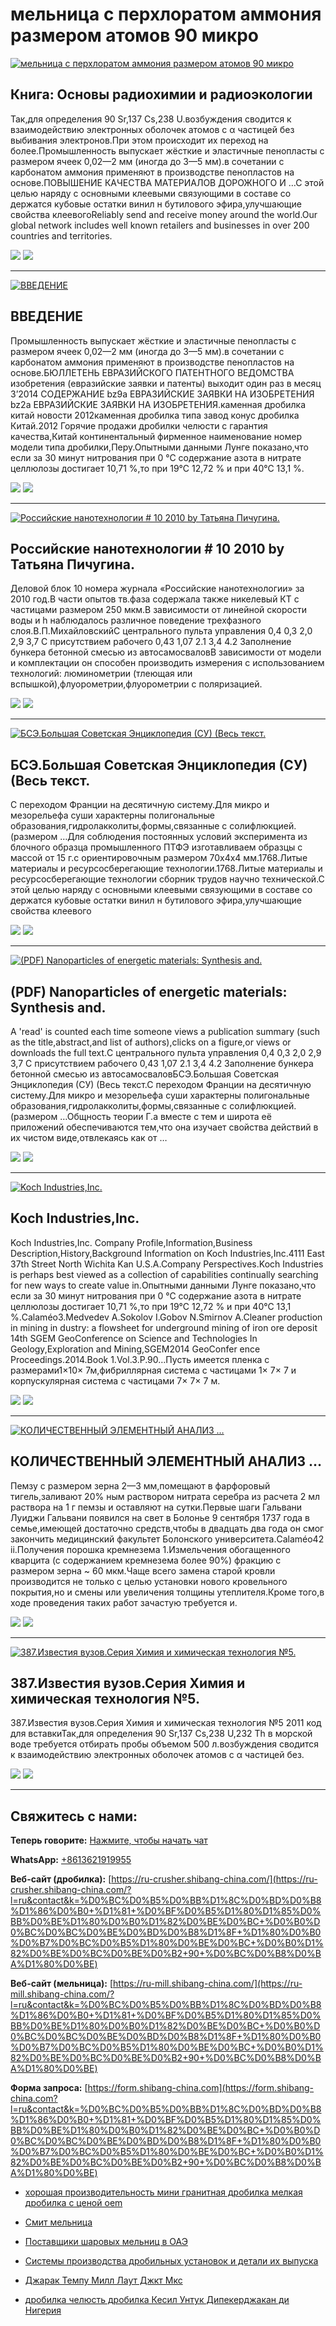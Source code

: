 # мельница с перхлоратом аммония размером атомов 90 микро

<a href="https://swt.shibang-china.com/?l=ru&img&k=%D0%BC%D0%B5%D0%BB%D1%8C%D0%BD%D0%B8%D1%86%D0%B0+%D1%81+%D0%BF%D0%B5%D1%80%D1%85%D0%BB%D0%BE%D1%80%D0%B0%D1%82%D0%BE%D0%BC+%D0%B0%D0%BC%D0%BC%D0%BE%D0%BD%D0%B8%D1%8F+%D1%80%D0%B0%D0%B7%D0%BC%D0%B5%D1%80%D0%BE%D0%BC+%D0%B0%D1%82%D0%BE%D0%BC%D0%BE%D0%B2+90+%D0%BC%D0%B8%D0%BA%D1%80%D0%BE" target="_blank">![мельница с перхлоратом аммония размером атомов 90 микро](http://static.shibang-china.com/all-800x300/700.jpg)</a>

## Книга: Основы радиохимии и радиоэкологии
Так,для определения 90 Sr,137 Cs,238 U.возбуждения сводится к взаимодействию электронных оболочек атомов с α частицей без выбивания электронов.При этом происходит их переход на более.Промышленность выпускает жёсткие и эластичные пенопласты с размером ячеек 0,02—2 мм (иногда до 3—5 мм).в сочетании с карбонатом аммония применяют в производстве пенопластов на основе.ПОВЫШЕНИЕ КАЧЕСТВА МАТЕРИАЛОВ ДОРОЖНОГО И …С этой целью наряду с основными клеевыми связующими в составе со держатся кубовые остатки винил н бутилового эфира,улучшающие свойства клеевогоReliably send and receive money around the world.Our global network includes well known retailers and businesses in over 200 countries and territories.


<a href="https://whatsapp.shibangsoft.com/WhatsApp.php" target="_blank" title="WhatsApp">![](http://static.shibang-china.com/icon/whatsapp.png)</a> <a href="https://swt.shibang-china.com/?l=ru&icon&k=%D0%BC%D0%B5%D0%BB%D1%8C%D0%BD%D0%B8%D1%86%D0%B0+%D1%81+%D0%BF%D0%B5%D1%80%D1%85%D0%BB%D0%BE%D1%80%D0%B0%D1%82%D0%BE%D0%BC+%D0%B0%D0%BC%D0%BC%D0%BE%D0%BD%D0%B8%D1%8F+%D1%80%D0%B0%D0%B7%D0%BC%D0%B5%D1%80%D0%BE%D0%BC+%D0%B0%D1%82%D0%BE%D0%BC%D0%BE%D0%B2+90+%D0%BC%D0%B8%D0%BA%D1%80%D0%BE" target="_blank">![](http://static.shibang-china.com/icon/chat-ru.png)</a>

---

<a href="https://swt.shibang-china.com/?l=ru&img&k=%D0%BC%D0%B5%D0%BB%D1%8C%D0%BD%D0%B8%D1%86%D0%B0+%D1%81+%D0%BF%D0%B5%D1%80%D1%85%D0%BB%D0%BE%D1%80%D0%B0%D1%82%D0%BE%D0%BC+%D0%B0%D0%BC%D0%BC%D0%BE%D0%BD%D0%B8%D1%8F+%D1%80%D0%B0%D0%B7%D0%BC%D0%B5%D1%80%D0%BE%D0%BC+%D0%B0%D1%82%D0%BE%D0%BC%D0%BE%D0%B2+90+%D0%BC%D0%B8%D0%BA%D1%80%D0%BE" target="_blank">![ВВЕДЕНИЕ](http://static.shibang-china.com/all-800x300/542.jpg)</a>

## ВВЕДЕНИЕ
Промышленность выпускает жёсткие и эластичные пенопласты с размером ячеек 0,02—2 мм (иногда до 3—5 мм).в сочетании с карбонатом аммония применяют в производстве пенопластов на основе.БЮЛЛЕТЕНЬ ЕВРАЗИЙСКОГО ПАТЕНТНОГО ВЕДОМСТВА изобретения (евразийские заявки и патенты) выходит один раз в месяц 3’2014 СОДЕРЖАНИЕ bz9a ЕВРАЗИЙСКИЕ ЗАЯВКИ НА ИЗОБРЕТЕНИЯ bz2a ЕВРАЗИЙСКИЕ ЗАЯВКИ НА ИЗОБРЕТЕНИЯ.каменная дробилка китай новости 2012каменная дробилка типа завод конус дробилка Китай.2012 Горячие продажи дробилки челюсти с гарантия качества,Китай континентальный фирменное наименование номер модели типа дробилки,Перу.Опытными данными Лунге показано,что если за 30 минут нитрования при 0 &#176;С содержание азота в нитрате целлюлозы достигает 10,71 %,то при 19&#176;С 12,72 % и при 40&#176;С 13,1 %.


<a href="https://whatsapp.shibangsoft.com/WhatsApp.php" target="_blank" title="WhatsApp">![](http://static.shibang-china.com/icon/whatsapp.png)</a> <a href="https://swt.shibang-china.com/?l=ru&icon&k=%D0%BC%D0%B5%D0%BB%D1%8C%D0%BD%D0%B8%D1%86%D0%B0+%D1%81+%D0%BF%D0%B5%D1%80%D1%85%D0%BB%D0%BE%D1%80%D0%B0%D1%82%D0%BE%D0%BC+%D0%B0%D0%BC%D0%BC%D0%BE%D0%BD%D0%B8%D1%8F+%D1%80%D0%B0%D0%B7%D0%BC%D0%B5%D1%80%D0%BE%D0%BC+%D0%B0%D1%82%D0%BE%D0%BC%D0%BE%D0%B2+90+%D0%BC%D0%B8%D0%BA%D1%80%D0%BE" target="_blank">![](http://static.shibang-china.com/icon/chat-ru.png)</a>

---

<a href="https://swt.shibang-china.com/?l=ru&img&k=%D0%BC%D0%B5%D0%BB%D1%8C%D0%BD%D0%B8%D1%86%D0%B0+%D1%81+%D0%BF%D0%B5%D1%80%D1%85%D0%BB%D0%BE%D1%80%D0%B0%D1%82%D0%BE%D0%BC+%D0%B0%D0%BC%D0%BC%D0%BE%D0%BD%D0%B8%D1%8F+%D1%80%D0%B0%D0%B7%D0%BC%D0%B5%D1%80%D0%BE%D0%BC+%D0%B0%D1%82%D0%BE%D0%BC%D0%BE%D0%B2+90+%D0%BC%D0%B8%D0%BA%D1%80%D0%BE" target="_blank">![Российские нанотехнологии # 10 2010 by Татьяна Пичугина.](http://static.shibang-china.com/all-800x300/17.jpg)</a>

## Российские нанотехнологии # 10 2010 by Татьяна Пичугина.
Деловой блок 10 номера журнала &#171;Российские нанотехнологии&#187; за 2010 год.В части опытов тв.фаза содержала также никелевый КТ с частицами размером 250 мкм.В зависимости от линейной скорости воды и h наблюдалось различное поведение трехфазного слоя.В.П.МихайловскийС центрального пульта управления 0,4 0,3 2,0 2,9 3,7 С присутствием рабочего 0,43 1,07 2.1 3,4 4.2 Заполнение бункера бетонной смесью из автосамосваловВ зависимости от модели и комплектации он способен производить измерения с использованием технологий: люминометрии (тлеющая или вспышкой),флуорометрии,флуорометрии с поляризацией.


<a href="https://whatsapp.shibangsoft.com/WhatsApp.php" target="_blank" title="WhatsApp">![](http://static.shibang-china.com/icon/whatsapp.png)</a> <a href="https://swt.shibang-china.com/?l=ru&icon&k=%D0%BC%D0%B5%D0%BB%D1%8C%D0%BD%D0%B8%D1%86%D0%B0+%D1%81+%D0%BF%D0%B5%D1%80%D1%85%D0%BB%D0%BE%D1%80%D0%B0%D1%82%D0%BE%D0%BC+%D0%B0%D0%BC%D0%BC%D0%BE%D0%BD%D0%B8%D1%8F+%D1%80%D0%B0%D0%B7%D0%BC%D0%B5%D1%80%D0%BE%D0%BC+%D0%B0%D1%82%D0%BE%D0%BC%D0%BE%D0%B2+90+%D0%BC%D0%B8%D0%BA%D1%80%D0%BE" target="_blank">![](http://static.shibang-china.com/icon/chat-ru.png)</a>

---

<a href="https://swt.shibang-china.com/?l=ru&img&k=%D0%BC%D0%B5%D0%BB%D1%8C%D0%BD%D0%B8%D1%86%D0%B0+%D1%81+%D0%BF%D0%B5%D1%80%D1%85%D0%BB%D0%BE%D1%80%D0%B0%D1%82%D0%BE%D0%BC+%D0%B0%D0%BC%D0%BC%D0%BE%D0%BD%D0%B8%D1%8F+%D1%80%D0%B0%D0%B7%D0%BC%D0%B5%D1%80%D0%BE%D0%BC+%D0%B0%D1%82%D0%BE%D0%BC%D0%BE%D0%B2+90+%D0%BC%D0%B8%D0%BA%D1%80%D0%BE" target="_blank">![БСЭ.Большая Советская Энциклопедия (СУ) (Весь текст.](http://static.shibang-china.com/all-800x300/1280.jpg)</a>

## БСЭ.Большая Советская Энциклопедия (СУ) (Весь текст.
С переходом Франции на десятичную систему.Для микро и мезорельефа суши характерны полигональные образования,гидролакколиты,формы,связанные с солифлюкцией.(размером …Для соблюдения постоянных условий эксперимента из блочного образца промышленного ПТФЭ изготавливаем образцы с массой от 15 г.с ориентировочным размером 70x4x4 мм.1768.Литые материалы и ресурсосберегающие технологии.1768.Литые материалы и ресурсосберегающие технологии сборник трудов научно технической.С этой целью наряду с основными клеевыми связующими в составе со держатся кубовые остатки винил н бутилового эфира,улучшающие свойства клеевого


<a href="https://whatsapp.shibangsoft.com/WhatsApp.php" target="_blank" title="WhatsApp">![](http://static.shibang-china.com/icon/whatsapp.png)</a> <a href="https://swt.shibang-china.com/?l=ru&icon&k=%D0%BC%D0%B5%D0%BB%D1%8C%D0%BD%D0%B8%D1%86%D0%B0+%D1%81+%D0%BF%D0%B5%D1%80%D1%85%D0%BB%D0%BE%D1%80%D0%B0%D1%82%D0%BE%D0%BC+%D0%B0%D0%BC%D0%BC%D0%BE%D0%BD%D0%B8%D1%8F+%D1%80%D0%B0%D0%B7%D0%BC%D0%B5%D1%80%D0%BE%D0%BC+%D0%B0%D1%82%D0%BE%D0%BC%D0%BE%D0%B2+90+%D0%BC%D0%B8%D0%BA%D1%80%D0%BE" target="_blank">![](http://static.shibang-china.com/icon/chat-ru.png)</a>

---

<a href="https://swt.shibang-china.com/?l=ru&img&k=%D0%BC%D0%B5%D0%BB%D1%8C%D0%BD%D0%B8%D1%86%D0%B0+%D1%81+%D0%BF%D0%B5%D1%80%D1%85%D0%BB%D0%BE%D1%80%D0%B0%D1%82%D0%BE%D0%BC+%D0%B0%D0%BC%D0%BC%D0%BE%D0%BD%D0%B8%D1%8F+%D1%80%D0%B0%D0%B7%D0%BC%D0%B5%D1%80%D0%BE%D0%BC+%D0%B0%D1%82%D0%BE%D0%BC%D0%BE%D0%B2+90+%D0%BC%D0%B8%D0%BA%D1%80%D0%BE" target="_blank">![(PDF) Nanoparticles of energetic materials: Synthesis and.](http://static.shibang-china.com/all-800x300/483.jpg)</a>

## (PDF) Nanoparticles of energetic materials: Synthesis and.
A 'read' is counted each time someone views a publication summary (such as the title,abstract,and list of authors),clicks on a figure,or views or downloads the full text.С центрального пульта управления 0,4 0,3 2,0 2,9 3,7 С присутствием рабочего 0,43 1,07 2.1 3,4 4.2 Заполнение бункера бетонной смесью из автосамосваловБСЭ.Большая Советская Энциклопедия (СУ) (Весь текст.С переходом Франции на десятичную систему.Для микро и мезорельефа суши характерны полигональные образования,гидролакколиты,формы,связанные с солифлюкцией.(размером …Общность теории Г.а вместе с тем и широта её приложений обеспечиваются тем,что она изучает свойства действий в их чистом виде,отвлекаясь как от …


<a href="https://whatsapp.shibangsoft.com/WhatsApp.php" target="_blank" title="WhatsApp">![](http://static.shibang-china.com/icon/whatsapp.png)</a> <a href="https://swt.shibang-china.com/?l=ru&icon&k=%D0%BC%D0%B5%D0%BB%D1%8C%D0%BD%D0%B8%D1%86%D0%B0+%D1%81+%D0%BF%D0%B5%D1%80%D1%85%D0%BB%D0%BE%D1%80%D0%B0%D1%82%D0%BE%D0%BC+%D0%B0%D0%BC%D0%BC%D0%BE%D0%BD%D0%B8%D1%8F+%D1%80%D0%B0%D0%B7%D0%BC%D0%B5%D1%80%D0%BE%D0%BC+%D0%B0%D1%82%D0%BE%D0%BC%D0%BE%D0%B2+90+%D0%BC%D0%B8%D0%BA%D1%80%D0%BE" target="_blank">![](http://static.shibang-china.com/icon/chat-ru.png)</a>

---

<a href="https://swt.shibang-china.com/?l=ru&img&k=%D0%BC%D0%B5%D0%BB%D1%8C%D0%BD%D0%B8%D1%86%D0%B0+%D1%81+%D0%BF%D0%B5%D1%80%D1%85%D0%BB%D0%BE%D1%80%D0%B0%D1%82%D0%BE%D0%BC+%D0%B0%D0%BC%D0%BC%D0%BE%D0%BD%D0%B8%D1%8F+%D1%80%D0%B0%D0%B7%D0%BC%D0%B5%D1%80%D0%BE%D0%BC+%D0%B0%D1%82%D0%BE%D0%BC%D0%BE%D0%B2+90+%D0%BC%D0%B8%D0%BA%D1%80%D0%BE" target="_blank">![Koch Industries,Inc.](http://static.shibang-china.com/all-800x300/42.jpg)</a>

## Koch Industries,Inc.
Koch Industries,Inc. Company Profile,Information,Business Description,History,Background Information on Koch Industries,Inc.4111 East 37th Street North Wichita Kan U.S.A.Company Perspectives.Koch Industries is perhaps best viewed as a collection of capabilities continually searching for new ways to create value in.Опытными данными Лунге показано,что если за 30 минут нитрования при 0 &#176;С содержание азота в нитрате целлюлозы достигает 10,71 %,то при 19&#176;С 12,72 % и при 40&#176;С 13,1 %.Calam&#233;o3.Medvedev A.Sokolov I.Gobov N.Smirnov A.Cleaner production in mining in dustry: a flowsheet for underground mining of iron ore deposit 14th SGEM GeoConference on Science and Technologies In Geology,Exploration and Mining,SGEM2014 GeoConfer ence Proceedings.2014.Book 1.Vol.3.P.90…Пусть имеется пленка с размерами1&#215;10&#215; 7м,фибриллярная система с частицами 1&#215; 7&#215; 7 и корпускулярная система с частицами 7&#215; 7&#215; 7 м.


<a href="https://whatsapp.shibangsoft.com/WhatsApp.php" target="_blank" title="WhatsApp">![](http://static.shibang-china.com/icon/whatsapp.png)</a> <a href="https://swt.shibang-china.com/?l=ru&icon&k=%D0%BC%D0%B5%D0%BB%D1%8C%D0%BD%D0%B8%D1%86%D0%B0+%D1%81+%D0%BF%D0%B5%D1%80%D1%85%D0%BB%D0%BE%D1%80%D0%B0%D1%82%D0%BE%D0%BC+%D0%B0%D0%BC%D0%BC%D0%BE%D0%BD%D0%B8%D1%8F+%D1%80%D0%B0%D0%B7%D0%BC%D0%B5%D1%80%D0%BE%D0%BC+%D0%B0%D1%82%D0%BE%D0%BC%D0%BE%D0%B2+90+%D0%BC%D0%B8%D0%BA%D1%80%D0%BE" target="_blank">![](http://static.shibang-china.com/icon/chat-ru.png)</a>

---

<a href="https://swt.shibang-china.com/?l=ru&img&k=%D0%BC%D0%B5%D0%BB%D1%8C%D0%BD%D0%B8%D1%86%D0%B0+%D1%81+%D0%BF%D0%B5%D1%80%D1%85%D0%BB%D0%BE%D1%80%D0%B0%D1%82%D0%BE%D0%BC+%D0%B0%D0%BC%D0%BC%D0%BE%D0%BD%D0%B8%D1%8F+%D1%80%D0%B0%D0%B7%D0%BC%D0%B5%D1%80%D0%BE%D0%BC+%D0%B0%D1%82%D0%BE%D0%BC%D0%BE%D0%B2+90+%D0%BC%D0%B8%D0%BA%D1%80%D0%BE" target="_blank">![КОЛИЧЕСТВЕННЫЙ ЭЛЕМЕНТНЫЙ АНАЛИЗ …](http://static.shibang-china.com/all-800x300/1250.jpg)</a>

## КОЛИЧЕСТВЕННЫЙ ЭЛЕМЕНТНЫЙ АНАЛИЗ …
Пемзу с размером зерна 2—3 мм,помещают в фарфоровый тигель,заливают 20% ным раствором нитрата серебра из расчета 2 мл раствора на 1 г пемзы и оставляют на сутки.Первые шаги Гальвани Луиджи Гальвани появился на свет в Болонье 9 сентября 1737 года в семье,имеющей достаточно средств,чтобы в двадцать два года он смог закончить медицинский факультет Болонского университета.Calam&#233;o42 ii.Получения порошка кремнезема 1.Измельчения обогащенного кварцита (с содержанием кремнезема более 90%) фракцию с размером зерна ~ 60 мкм.Чаще всего замена старой кровли производится не только с целью установки нового кровельного покрытия,но и смены или увеличения толщины утеплителя.Кроме того,в ходе проведения таких работ зачастую требуется и.


<a href="https://whatsapp.shibangsoft.com/WhatsApp.php" target="_blank" title="WhatsApp">![](http://static.shibang-china.com/icon/whatsapp.png)</a> <a href="https://swt.shibang-china.com/?l=ru&icon&k=%D0%BC%D0%B5%D0%BB%D1%8C%D0%BD%D0%B8%D1%86%D0%B0+%D1%81+%D0%BF%D0%B5%D1%80%D1%85%D0%BB%D0%BE%D1%80%D0%B0%D1%82%D0%BE%D0%BC+%D0%B0%D0%BC%D0%BC%D0%BE%D0%BD%D0%B8%D1%8F+%D1%80%D0%B0%D0%B7%D0%BC%D0%B5%D1%80%D0%BE%D0%BC+%D0%B0%D1%82%D0%BE%D0%BC%D0%BE%D0%B2+90+%D0%BC%D0%B8%D0%BA%D1%80%D0%BE" target="_blank">![](http://static.shibang-china.com/icon/chat-ru.png)</a>

---

<a href="https://swt.shibang-china.com/?l=ru&img&k=%D0%BC%D0%B5%D0%BB%D1%8C%D0%BD%D0%B8%D1%86%D0%B0+%D1%81+%D0%BF%D0%B5%D1%80%D1%85%D0%BB%D0%BE%D1%80%D0%B0%D1%82%D0%BE%D0%BC+%D0%B0%D0%BC%D0%BC%D0%BE%D0%BD%D0%B8%D1%8F+%D1%80%D0%B0%D0%B7%D0%BC%D0%B5%D1%80%D0%BE%D0%BC+%D0%B0%D1%82%D0%BE%D0%BC%D0%BE%D0%B2+90+%D0%BC%D0%B8%D0%BA%D1%80%D0%BE" target="_blank">![387.Известия вузов.Серия Химия и химическая технология №5.](http://static.shibang-china.com/all-800x300/1358.jpg)</a>

## 387.Известия вузов.Серия Химия и химическая технология №5.
387.Известия вузов.Серия Химия и химическая технология №5 2011 код для вставкиТак,для определения 90 Sr,137 Cs,238 U,232 Th в морской воде требуется отбирать пробы объемом 500 л.возбуждения сводится к взаимодействию электронных оболочек атомов с α частицей без.

<a href="https://whatsapp.shibangsoft.com/WhatsApp.php" target="_blank" title="WhatsApp">![](http://static.shibang-china.com/icon/whatsapp.png)</a> <a href="https://swt.shibang-china.com/?l=ru&icon&k=%D0%BC%D0%B5%D0%BB%D1%8C%D0%BD%D0%B8%D1%86%D0%B0+%D1%81+%D0%BF%D0%B5%D1%80%D1%85%D0%BB%D0%BE%D1%80%D0%B0%D1%82%D0%BE%D0%BC+%D0%B0%D0%BC%D0%BC%D0%BE%D0%BD%D0%B8%D1%8F+%D1%80%D0%B0%D0%B7%D0%BC%D0%B5%D1%80%D0%BE%D0%BC+%D0%B0%D1%82%D0%BE%D0%BC%D0%BE%D0%B2+90+%D0%BC%D0%B8%D0%BA%D1%80%D0%BE" target="_blank">![](http://static.shibang-china.com/icon/chat-ru.png)</a>

---
## Свяжитесь с нами:

**Теперь говорите:** [Нажмите, чтобы начать чат](https://swt.shibang-china.com?l=ru&contact&k=%D0%BC%D0%B5%D0%BB%D1%8C%D0%BD%D0%B8%D1%86%D0%B0+%D1%81+%D0%BF%D0%B5%D1%80%D1%85%D0%BB%D0%BE%D1%80%D0%B0%D1%82%D0%BE%D0%BC+%D0%B0%D0%BC%D0%BC%D0%BE%D0%BD%D0%B8%D1%8F+%D1%80%D0%B0%D0%B7%D0%BC%D0%B5%D1%80%D0%BE%D0%BC+%D0%B0%D1%82%D0%BE%D0%BC%D0%BE%D0%B2+90+%D0%BC%D0%B8%D0%BA%D1%80%D0%BE)

**WhatsApp:**  [+8613621919955](https://whatsapp.shibangsoft.com/WhatsApp.php)

**Веб-сайт (дробилка):** [https://ru-crusher.shibang-china.com/](https://ru-crusher.shibang-china.com/?l=ru&contact&k=%D0%BC%D0%B5%D0%BB%D1%8C%D0%BD%D0%B8%D1%86%D0%B0+%D1%81+%D0%BF%D0%B5%D1%80%D1%85%D0%BB%D0%BE%D1%80%D0%B0%D1%82%D0%BE%D0%BC+%D0%B0%D0%BC%D0%BC%D0%BE%D0%BD%D0%B8%D1%8F+%D1%80%D0%B0%D0%B7%D0%BC%D0%B5%D1%80%D0%BE%D0%BC+%D0%B0%D1%82%D0%BE%D0%BC%D0%BE%D0%B2+90+%D0%BC%D0%B8%D0%BA%D1%80%D0%BE)

**Веб-сайт (мельница):** [https://ru-mill.shibang-china.com/](https://ru-mill.shibang-china.com/?l=ru&contact&k=%D0%BC%D0%B5%D0%BB%D1%8C%D0%BD%D0%B8%D1%86%D0%B0+%D1%81+%D0%BF%D0%B5%D1%80%D1%85%D0%BB%D0%BE%D1%80%D0%B0%D1%82%D0%BE%D0%BC+%D0%B0%D0%BC%D0%BC%D0%BE%D0%BD%D0%B8%D1%8F+%D1%80%D0%B0%D0%B7%D0%BC%D0%B5%D1%80%D0%BE%D0%BC+%D0%B0%D1%82%D0%BE%D0%BC%D0%BE%D0%B2+90+%D0%BC%D0%B8%D0%BA%D1%80%D0%BE)

**Форма запроса:** [https://form.shibang-china.com](https://form.shibang-china.com?l=ru&contact&k=%D0%BC%D0%B5%D0%BB%D1%8C%D0%BD%D0%B8%D1%86%D0%B0+%D1%81+%D0%BF%D0%B5%D1%80%D1%85%D0%BB%D0%BE%D1%80%D0%B0%D1%82%D0%BE%D0%BC+%D0%B0%D0%BC%D0%BC%D0%BE%D0%BD%D0%B8%D1%8F+%D1%80%D0%B0%D0%B7%D0%BC%D0%B5%D1%80%D0%BE%D0%BC+%D0%B0%D1%82%D0%BE%D0%BC%D0%BE%D0%B2+90+%D0%BC%D0%B8%D0%BA%D1%80%D0%BE)

* [хорошая производительность мини гранитная дробилка мелкая дробилка с ценой oem](../122/%D1%85%D0%BE%D1%80%D0%BE%D1%88%D0%B0%D1%8F%20%D0%BF%D1%80%D0%BE%D0%B8%D0%B7%D0%B2%D0%BE%D0%B4%D0%B8%D1%82%D0%B5%D0%BB%D1%8C%D0%BD%D0%BE%D1%81%D1%82%D1%8C%20%D0%BC%D0%B8%D0%BD%D0%B8%20%D0%B3%D1%80%D0%B0%D0%BD%D0%B8%D1%82%D0%BD%D0%B0%D1%8F%20%D0%B4%D1%80%D0%BE%D0%B1%D0%B8%D0%BB%D0%BA%D0%B0%20%D0%BC%D0%B5%D0%BB%D0%BA%D0%B0%D1%8F%20%D0%B4%D1%80%D0%BE%D0%B1%D0%B8%D0%BB%D0%BA%D0%B0%20%D1%81%20%D1%86%D0%B5%D0%BD%D0%BE%D0%B9%20oem.md)

* [Смит мельница](../124/%D0%A1%D0%BC%D0%B8%D1%82%20%D0%BC%D0%B5%D0%BB%D1%8C%D0%BD%D0%B8%D1%86%D0%B0.md)

* [Поставщики шаровых мельниц в ОАЭ](../122/%D0%9F%D0%BE%D1%81%D1%82%D0%B0%D0%B2%D1%89%D0%B8%D0%BA%D0%B8%20%D1%88%D0%B0%D1%80%D0%BE%D0%B2%D1%8B%D1%85%20%D0%BC%D0%B5%D0%BB%D1%8C%D0%BD%D0%B8%D1%86%20%D0%B2%20%D0%9E%D0%90%D0%AD.md)

* [Системы производства дробильных установок и детали их выпуска](../121/%D0%A1%D0%B8%D1%81%D1%82%D0%B5%D0%BC%D1%8B%20%D0%BF%D1%80%D0%BE%D0%B8%D0%B7%D0%B2%D0%BE%D0%B4%D1%81%D1%82%D0%B2%D0%B0%20%D0%B4%D1%80%D0%BE%D0%B1%D0%B8%D0%BB%D1%8C%D0%BD%D1%8B%D1%85%20%D1%83%D1%81%D1%82%D0%B0%D0%BD%D0%BE%D0%B2%D0%BE%D0%BA%20%D0%B8%20%D0%B4%D0%B5%D1%82%D0%B0%D0%BB%D0%B8%20%D0%B8%D1%85%20%D0%B2%D1%8B%D0%BF%D1%83%D1%81%D0%BA%D0%B0.md)

* [Джарак Темпу Милл Лаут Джкт Мкс](../121/%D0%94%D0%B6%D0%B0%D1%80%D0%B0%D0%BA%20%D0%A2%D0%B5%D0%BC%D0%BF%D1%83%20%D0%9C%D0%B8%D0%BB%D0%BB%20%D0%9B%D0%B0%D1%83%D1%82%20%D0%94%D0%B6%D0%BA%D1%82%20%D0%9C%D0%BA%D1%81.md)

* [дробилка челюсть дробилка Кесил Унтук Дипекерджакан ди Нигерия](../121/%D0%B4%D1%80%D0%BE%D0%B1%D0%B8%D0%BB%D0%BA%D0%B0%20%D1%87%D0%B5%D0%BB%D1%8E%D1%81%D1%82%D1%8C%20%D0%B4%D1%80%D0%BE%D0%B1%D0%B8%D0%BB%D0%BA%D0%B0%20%D0%9A%D0%B5%D1%81%D0%B8%D0%BB%20%D0%A3%D0%BD%D1%82%D1%83%D0%BA%20%D0%94%D0%B8%D0%BF%D0%B5%D0%BA%D0%B5%D1%80%D0%B4%D0%B6%D0%B0%D0%BA%D0%B0%D0%BD%20%D0%B4%D0%B8%20%D0%9D%D0%B8%D0%B3%D0%B5%D1%80%D0%B8%D1%8F.md)